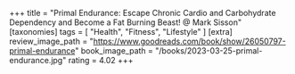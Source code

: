 +++
title = "Primal Endurance: Escape Chronic Cardio and Carbohydrate Dependency and Become a Fat Burning Beast! @ Mark Sisson"
[taxonomies]
tags = [ "Health", "Fitness", "Lifestyle" ]
[extra]
review_image_path = "https://www.goodreads.com/book/show/26050797-primal-endurance"
book_image_path = "/books/2023-03-25-primal-endurance.jpg"
rating = 4.02
+++
